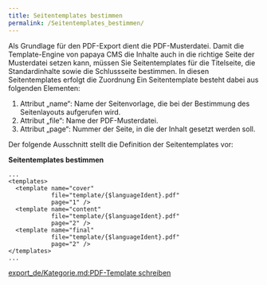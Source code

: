 ```yaml
---
title: Seitentemplates bestimmen
permalink: /Seitentemplates_bestimmen/
---
```


Als Grundlage für den PDF-Export dient die PDF-Musterdatei. Damit die Template-Engine von papaya CMS die Inhalte auch in die richtige Seite der Musterdatei setzen kann, müssen Sie Seitentemplates für die Titelseite, die Standardinhalte sowie die Schlussseite bestimmen. In diesen Seitentemplates erfolgt die Zuordnung Ein Seitentemplate besteht dabei aus folgenden Elementen:

1.  Attribut „name“: Name der Seitenvorlage, die bei der Bestimmung des Seitenlayouts aufgerufen wird.
2.  Attribut „file“: Name der PDF-Musterdatei.
3.  Attribut „page“: Nummer der Seite, in die der Inhalt gesetzt werden soll.

Der folgende Ausschnitt stellt die Definition der Seitentemplates vor:

**Seitentemplates bestimmen**

~~~~ {.xml}
...
<templates>
  <template name="cover"
            file="template/{$languageIdent}.pdf"
            page="1" />
  <template name="content"
            file="template/{$languageIdent}.pdf"
            page="2" />
  <template name="final"
            file="template/{$languageIdent}.pdf"
            page="2" />
</templates>
...
~~~~

[export_de/Kategorie.md:PDF-Template schreiben](export_de/Kategorie.md:PDF-Template_schreiben )
